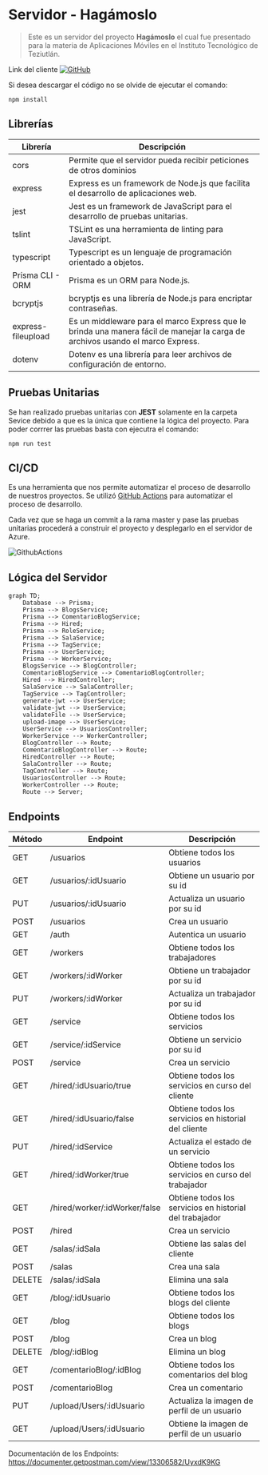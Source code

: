 #   Servidor - Hagámoslo
>  Este es un servidor del proyecto **Hagámoslo** el cual fue presentado para la materia de Aplicaciones Móviles en el Instituto Tecnológico de Teziutlán.

Link del cliente [![GitHub](https://img.shields.io/github/stars/martinGM05/Hagamoslo-Cliente.svg?style=social)](https://github.com/martinGM05/Hagamoslo-Cliente)

Si desea descargar el código no se olvide de ejecutar el comando:

    npm install

## Librerías

| Librería     | Descripción  |
| -----------  | ----------- |
| cors      |   Permite que el servidor pueda recibir peticiones de otros dominios |
| express   |   Express es un framework de Node.js que facilita el desarrollo de aplicaciones web. |
| jest      |   Jest es un framework de JavaScript para el desarrollo de pruebas unitarias. |
| tslint    |   TSLint es una herramienta de linting para JavaScript. |
| typescript|   Typescript es un lenguaje de programación orientado a objetos. |
| Prisma CLI - ORM | Prisma es un ORM para Node.js. |
| bcryptjs  |   bcryptjs es una librería de Node.js para encriptar contraseñas. |
| express-fileupload | Es un middleware para el marco Express que le brinda una manera fácil de manejar la carga de archivos usando el marco Express. |
| dotenv |   Dotenv es una librería para leer archivos de configuración de entorno. |

## Pruebas Unitarias

Se han realizado pruebas unitarias con **JEST** solamente en la carpeta Sevice debido a que es la única que contiene la lógica del proyecto.
Para poder corrrer las pruebas basta con ejecutra el comando:

    npm run test

## CI/CD
Es una herramienta que nos permite automatizar el proceso de desarrollo de nuestros proyectos.
Se utilizó [GitHub Actions](https://docs.github.com/en/actions) para automatizar el proceso de desarrollo.

Cada vez que se haga un commit a la rama master y pase las pruebas unitarias procederá a construir el proyecto y desplegarlo en el servidor de Azure.

![GithubActions](https://docs.microsoft.com/es-mx/azure/architecture/solution-ideas/media/devsecops-in-github-data-flow.png)

## Lógica del Servidor
```mermaid
graph TD;
    Database --> Prisma;
    Prisma --> BlogsService;
    Prisma --> ComentarioBlogService;
    Prisma --> Hired;
    Prisma --> RoleService;
    Prisma --> SalaService;
    Prisma --> TagService;
    Prisma --> UserService;
    Prisma --> WorkerService;
    BlogsService --> BlogController;
    ComentarioBlogService --> ComentarioBlogController;
    Hired --> HiredController;
    SalaService --> SalaController;
    TagService --> TagController;
    generate-jwt --> UserService;
    validate-jwt --> UserService;
    validateFile --> UserService;
    upload-image --> UserService; 
    UserService --> UsuariosController;
    WorkerService --> WorkerController;
    BlogController --> Route;
    ComentarioBlogController --> Route;
    HiredController --> Route;
    SalaController --> Route;
    TagController --> Route;
    UsuariosController --> Route;
    WorkerController --> Route;
    Route --> Server;
```

## Endpoints
| Método | Endpoint | Descripción |
| -----------  | ----------- | ----------- |
| GET | /usuarios | Obtiene todos los usuarios |
| GET | /usuarios/:idUsuario  | Obtiene un usuario por su id |
| PUT | /usuarios/:idUsuario  | Actualiza un usuario por su id |
| POST | /usuarios | Crea un usuario |
| GET | /auth | Autentica un usuario |
| GET | /workers | Obtiene todos los trabajadores |
| GET | /workers/:idWorker  | Obtiene un trabajador por su id |
| PUT | /workers/:idWorker  | Actualiza un trabajador por su id |
| GET | /service | Obtiene todos los servicios |
| GET | /service/:idService  | Obtiene un servicio por su id |
| POST | /service | Crea un servicio |
| GET | /hired/:idUsuario/true | Obtiene todos los servicios en curso del cliente |
| GET | /hired/:idUsuario/false | Obtiene todos los servicios en historial del cliente |
| PUT | /hired/:idService | Actualiza el estado de un servicio |
| GET | /hired/:idWorker/true | Obtiene todos los servicios en curso del trabajador |
| GET | /hired/worker/:idWorker/false | Obtiene todos los servicios en historial del trabajador |
| POST | /hired | Crea un servicio |
| GET | /salas/:idSala | Obtiene las salas del cliente |
| POST | /salas | Crea una sala |
| DELETE | /salas/:idSala | Elimina una sala |
| GET | /blog/:idUsuario | Obtiene todos los blogs del cliente |
| GET | /blog | Obtiene todos los blogs |
| POST | /blog | Crea un blog |
| DELETE | /blog/:idBlog | Elimina un blog |
| GET | /comentarioBlog/:idBlog | Obtiene todos los comentarios del blog |
| POST | /comentarioBlog | Crea un comentario |
| PUT | /upload/Users/:idUsuario | Actualiza la imagen de perfil de un usuario |
| GET | /upload/Users/:idUsuario | Obtiene la imagen de perfil de un usuario |

Documentación de los Endpoints: https://documenter.getpostman.com/view/13306582/UyxdK9KG